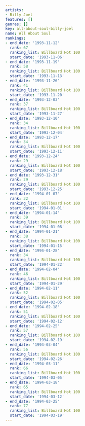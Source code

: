 ```yaml
---
artists:
- Billy Joel
features: []
genres: []
key: all-about-soul-billy-joel
name: All About Soul
rankings:
- end_date: '1993-11-12'
  rank: 67
  ranking_list: Billboard Hot 100
  start_date: '1993-11-06'
- end_date: '1993-11-19'
  rank: 58
  ranking_list: Billboard Hot 100
  start_date: '1993-11-13'
- end_date: '1993-11-26'
  rank: 41
  ranking_list: Billboard Hot 100
  start_date: '1993-11-20'
- end_date: '1993-12-03'
  rank: 37
  ranking_list: Billboard Hot 100
  start_date: '1993-11-27'
- end_date: '1993-12-10'
  rank: 34
  ranking_list: Billboard Hot 100
  start_date: '1993-12-04'
- end_date: '1993-12-17'
  rank: 34
  ranking_list: Billboard Hot 100
  start_date: '1993-12-11'
- end_date: '1993-12-24'
  rank: 29
  ranking_list: Billboard Hot 100
  start_date: '1993-12-18'
- end_date: '1993-12-31'
  rank: 29
  ranking_list: Billboard Hot 100
  start_date: '1993-12-25'
- end_date: '1994-01-07'
  rank: 32
  ranking_list: Billboard Hot 100
  start_date: '1994-01-01'
- end_date: '1994-01-14'
  rank: 39
  ranking_list: Billboard Hot 100
  start_date: '1994-01-08'
- end_date: '1994-01-21'
  rank: 38
  ranking_list: Billboard Hot 100
  start_date: '1994-01-15'
- end_date: '1994-01-28'
  rank: 34
  ranking_list: Billboard Hot 100
  start_date: '1994-01-22'
- end_date: '1994-02-04'
  rank: 46
  ranking_list: Billboard Hot 100
  start_date: '1994-01-29'
- end_date: '1994-02-11'
  rank: 52
  ranking_list: Billboard Hot 100
  start_date: '1994-02-05'
- end_date: '1994-02-18'
  rank: 51
  ranking_list: Billboard Hot 100
  start_date: '1994-02-12'
- end_date: '1994-02-25'
  rank: 57
  ranking_list: Billboard Hot 100
  start_date: '1994-02-19'
- end_date: '1994-03-04'
  rank: 56
  ranking_list: Billboard Hot 100
  start_date: '1994-02-26'
- end_date: '1994-03-11'
  rank: 66
  ranking_list: Billboard Hot 100
  start_date: '1994-03-05'
- end_date: '1994-03-18'
  rank: 65
  ranking_list: Billboard Hot 100
  start_date: '1994-03-12'
- end_date: '1994-03-25'
  rank: 77
  ranking_list: Billboard Hot 100
  start_date: '1994-03-19'
---
```


